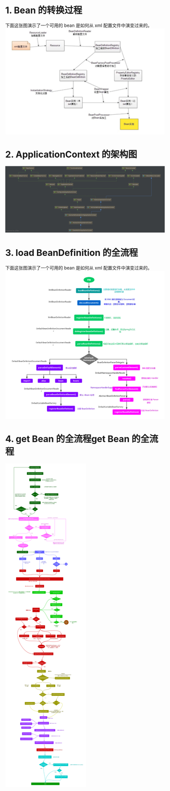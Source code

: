 # 1. Bean 的转换过程
下面这张图演示了一个可用的 bean 是如何从 xml 配置文件中演变过来的。
![11](../image/11.jpg)

# 2. ApplicationContext 的架构图
![11](../image/22.jpg)

# 3. load BeanDefinition 的全流程
下面这张图演示了一个可用的 bean 是如何从 xml 配置文件中演变过来的。
![11](../image/33.jpg)
# 4. get Bean 的全流程get Bean 的全流程
![11](../image/44.jpg)